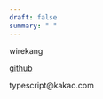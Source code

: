 ```yaml
---
draft: false
summary: " "
---
```


<div class="flex align-center">
  <p class="bold font-l">wirekang</p>
  <div class="margin-bottom"></div>
  <a class="bold black" href="https://github.com/wirekang">github</a>
  <p class="bold">typescript@kakao.com</p>
</div>
